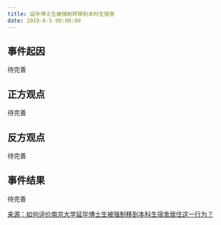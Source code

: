 ```yaml
---
title: 延毕博士生被强制转移到本科生宿舍
date: 2019-6-5 00:00:00
---
```


## 事件起因

待完善

## 正方观点

待完善

## 反方观点

待完善

## 事件结果

待完善

[来源：如何评价南京大学延毕博士生被强制移到本科生宿舍居住这一行为？](https://www.zhihu.com/question/328987413)
